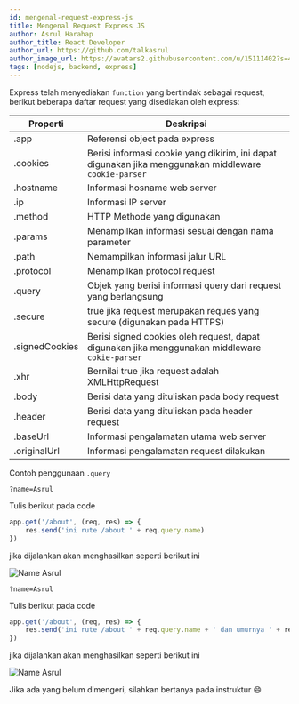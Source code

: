 ```yaml
---
id: mengenal-request-express-js
title: Mengenal Request Express JS
author: Asrul Harahap
author_title: React Developer
author_url: https://github.com/talkasrul
author_image_url: https://avatars2.githubusercontent.com/u/15111402?s=460&v=4
tags: [nodejs, backend, express]
---
```


Express telah menyediakan `function` yang bertindak sebagai request, berikut beberapa daftar request yang disediakan oleh express:

<!--truncate-->

Properti | Deskripsi
---------|----------
.app | Referensi object pada express
.cookies | Berisi informasi cookie yang dikirim, ini dapat digunakan jika menggunakan middleware `cookie-parser`
.hostname | Informasi hosname web server
.ip | Informasi IP server
.method | HTTP Methode yang digunakan
.params | Menampilkan informasi sesuai dengan nama parameter
.path | Nemampilkan informasi jalur URL
.protocol | Menampilkan protocol request
.query | Objek yang berisi informasi query dari request yang berlangsung
.secure | true jika request merupakan reques yang secure (digunakan pada HTTPS)
.signedCookies | Berisi signed cookies oleh request, dapat digunakan jika menggunakan middleware `cokie-parser`
.xhr | Bernilai true jika request adalah XMLHttpRequest
.body | Berisi data yang dituliskan pada body request
.header | Berisi data yang dituliskan pada header request
.baseUrl | Informasi pengalamatan utama web server
.originalUrl | Informasi pengalamatan request dilakukan

Contoh penggunaan `.query`

```
?name=Asrul
```

Tulis berikut pada code

```js
app.get('/about', (req, res) => {
    res.send('ini rute /about ' + req.query.name)
})
```

jika dijalankan akan menghasilkan seperti berikut ini

![Name Asrul](https://raw.githubusercontent.com/talkasrul/step-2/master/week-1/assets/name-asrul.png)

```
?name=Asrul
```

Tulis berikut pada code

```js
app.get('/about', (req, res) => {
    res.send('ini rute /about ' + req.query.name + ' dan umurnya ' + req.query.age)
})
```

jika dijalankan akan menghasilkan seperti berikut ini

![Name Asrul](https://raw.githubusercontent.com/talkasrul/step-2/master/week-1/assets/name-asrul-age.png)

Jika ada yang belum dimengeri, silahkan bertanya pada instruktur :smile:

